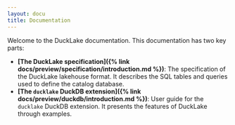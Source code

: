 ```yaml
---
layout: docu
title: Documentation
---
```


Welcome to the DuckLake documentation. This documentation has two key parts:

* **[The DuckLake specification]({% link docs/preview/specification/introduction.md %})**: The specification of the DuckLake lakehouse format. It describes the SQL tables and queries used to define the catalog database.
* **[The `ducklake` DuckDB extension]({% link docs/preview/duckdb/introduction.md %})**: User guide for the `ducklake` DuckDB extension. It presents the features of DuckLake through examples.
